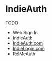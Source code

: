 # IndieAuth

TODO

- Web Sign In
- IndieAuth
- [IndieAuth.com](https://indieauth.com/)
- [IndieLogin.com](https://indielogin.com/)
- RelMeAuth

<Citation
  author="Aaron Parecki"
  citeHref="https://aaronparecki.com/2018/07/07/7/oauth-for-the-open-web"
  citeText="OAuth for the Open Web">
<template v-slot:quote>

<p slot="quote">
Every service that spins up an OAuth-enabled API ends up being its own <strong class="color:accent">isolated system</strong>. For example, if I want to build an app that can read someone's step count from FitBit, I have to first go register as a developer on FitBit's website in order to get API keys to use with their OAuth API.
</p>
</template>
</Citation>

<!--

This post details a few specific challenges with OAuth preventing it from being used by independent websites, as well as the solutions to each.
https://aaronparecki.com/2018/07/07/7/oauth-for-the-open-web

In a world where everyone's own website is its own OAuth server, it's obviously not practical to have an app developer register API keys at each.

In OAuth, client registration gives us a few specific things:

- Provides a unique ID that is used to identify the app throughout the OAuth process, called the client ID
- Provides a place to enter the name and icon for the app which is displayed during login
- Registers one or more redirect URLs for security
- For "confidential clients" (web server apps), registration also provides the client with a client secret

In order to avoid registration, we need a solution for the first three bullet points above.

Client ID: Every application needs a unique identifier. If we're talking about turning every website into an OAuth provider, we need a way to have globally unique identifiers for every OAuth app. It turns out we already have a mechanism for this: URLs! In this Open Web version of OAuth, client IDs can be the application's URL. For web-based apps, this is straightforward, as it's simply the website the app is running on. For native apps, this can be the application's "about" page.

https://indieweb.org/How_to_set_up_web_sign-in_on_your_own_domain
-->
